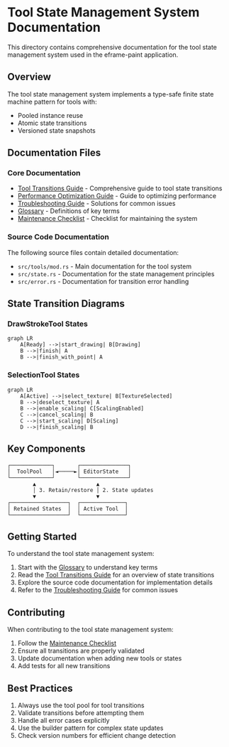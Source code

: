 # Tool State Management System Documentation

This directory contains comprehensive documentation for the tool state management system used in the eframe-paint application.

## Overview

The tool state management system implements a type-safe finite state machine pattern for tools with:

- Pooled instance reuse
- Atomic state transitions
- Versioned state snapshots

## Documentation Files

### Core Documentation

- [Tool Transitions Guide](tool_transitions.md) - Comprehensive guide to tool state transitions
- [Performance Optimization Guide](performance_optimization.md) - Guide to optimizing performance
- [Troubleshooting Guide](troubleshooting.md) - Solutions for common issues
- [Glossary](glossary.md) - Definitions of key terms
- [Maintenance Checklist](maintenance_checklist.md) - Checklist for maintaining the system

### Source Code Documentation

The following source files contain detailed documentation:

- `src/tools/mod.rs` - Main documentation for the tool system
- `src/state.rs` - Documentation for the state management principles
- `src/error.rs` - Documentation for transition error handling

## State Transition Diagrams

### DrawStrokeTool States

```mermaid
graph LR
    A[Ready] -->|start_drawing| B[Drawing]
    B -->|finish| A
    B -->|finish_with_point| A
```

### SelectionTool States

```mermaid
graph LR
    A[Active] -->|select_texture| B[TextureSelected]
    B -->|deselect_texture| A
    B -->|enable_scaling| C[ScalingEnabled]
    C -->|cancel_scaling| B
    C -->|start_scaling| D[Scaling]
    D -->|finish_scaling| B
```

## Key Components

```
┌─────────────┐       ┌───────────────┐
│  ToolPool   │◄─────►│ EditorState   │
└─────────────┘       └───────────────┘
        ▲                   ▲
        │ 3. Retain/restore │ 2. State updates
        ▼                   ▼
┌──────────────────┐  ┌──────────────┐
│ Retained States  │  │ Active Tool  │
└──────────────────┘  └──────────────┘
```

## Getting Started

To understand the tool state management system:

1. Start with the [Glossary](glossary.md) to understand key terms
2. Read the [Tool Transitions Guide](tool_transitions.md) for an overview of state transitions
3. Explore the source code documentation for implementation details
4. Refer to the [Troubleshooting Guide](troubleshooting.md) for common issues

## Contributing

When contributing to the tool state management system:

1. Follow the [Maintenance Checklist](maintenance_checklist.md)
2. Ensure all transitions are properly validated
3. Update documentation when adding new tools or states
4. Add tests for all new transitions

## Best Practices

1. Always use the tool pool for tool transitions
2. Validate transitions before attempting them
3. Handle all error cases explicitly
4. Use the builder pattern for complex state updates
5. Check version numbers for efficient change detection
